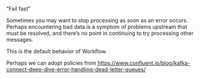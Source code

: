 

“Fail fast”

Sometimes you may want to stop processing as soon as an error occurs. Perhaps encountering bad data is a symptom of problems upstream that must be resolved, and there’s no point in continuing to try processing other messages.

This is the default behavior of Workflow.


Perhaps we can adopt policies from
https://www.confluent.io/blog/kafka-connect-deep-dive-error-handling-dead-letter-queues/